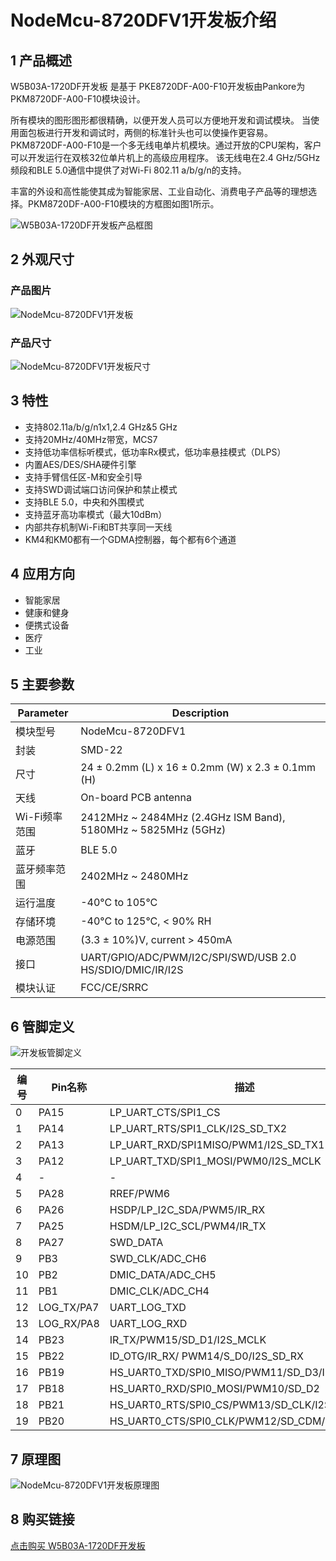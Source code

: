 
# NodeMcu-8720DFV1开发板介绍

## 1 产品概述

W5B03A-1720DF开发板 是基于 PKE8720DF-A00-F10开发板由Pankore为PKM8720DF-A00-F10模块设计。

所有模块的图形图形都很精确，以便开发人员可以方便地开发和调试模块。
当使用面包板进行开发和调试时，两侧的标准针头也可以使操作更容易。PKM8720DF-A00-F10是一个多无线电单片机模块。通过开放的CPU架构，客户可以开发运行在双核32位单片机上的高级应用程序。
该无线电在2.4 GHz/5GHz频段和BLE 5.0通信中提供了对Wi-Fi 802.11 a/b/g/n的支持。

丰富的外设和高性能使其成为智能家居、工业自动化、消费电子产品等的理想选择。PKM8720DF-A00-F10模块的方框图如图1所示。

![W5B03A-1720DF开发板产品框图](/assets/images/8720DF/W5B03A-1720DF.png)




## 2 外观尺寸

### 产品图片

![NodeMcu-8720DFV1开发板](/assets/images/8720DF/NodeMcu-8720DFV1开发板(1).png)

### 产品尺寸

![NodeMcu-8720DFV1开发板尺寸](/assets/images/8720DF/开发板尺寸.png)

## 3 特性

- 支持802.11a/b/g/n1x1,2.4 GHz&5 GHz
- 支持20MHz/40MHz带宽，MCS7
- 支持低功率信标听模式，低功率Rx模式，低功率悬挂模式（DLPS）
- 内置AES/DES/SHA硬件引擎
- 支持手臂信任区-M和安全引导
- 支持SWD调试端口访问保护和禁止模式
- 支持BLE 5.0，中央和外围模式
- 支持蓝牙高功率模式（最大10dBm）
- 内部共存机制Wi-Fi和BT共享同一天线
- KM4和KM0都有一个GDMA控制器，每个都有6个通道

## 4 应用方向

- 智能家居
- 健康和健身
- 便携式设备
- 医疗
- 工业

## 5 主要参数

| Parameter | Description |
| --- | --- |
| 模块型号 | NodeMcu-8720DFV1 |
| 封装 | SMD-22 |
| 尺寸 | 24 ± 0.2mm (L) x 16 ± 0.2mm (W) x 2.3 ± 0.1mm (H) |
| 天线 | On-board PCB antenna |
| Wi-Fi频率范围 | 2412MHz ~ 2484MHz (2.4GHz ISM Band), 5180MHz ~ 5825MHz (5GHz) |
| 蓝牙 | BLE 5.0 |
| 蓝牙频率范围 | 2402MHz ~ 2480MHz |
| 运行温度 | -40°C to 105°C |
| 存储环境 | -40°C to 125°C, < 90% RH |
| 电源范围 | (3.3 ± 10%)V, current > 450mA |
| 接口 | UART/GPIO/ADC/PWM/I2C/SPI/SWD/USB 2.0 HS/SDIO/DMIC/IR/I2S |
| 模块认证 | FCC/CE/SRRC |




## 6 管脚定义

![开发板管脚定义](/assets/images/8720DF/开发板管脚定义.png)

| 编号 | Pin名称 | 描述 |
|--------|---------|-------------|
| 0 | PA15 | LP_UART_CTS/SPI1_CS |
| 1 | PA14 | LP_UART_RTS/SPI1_CLK/I2S_SD_TX2 |
| 2 | PA13 | LP_UART_RXD/SPI1MISO/PWM1/I2S_SD_TX1 |
| 3 | PA12 | LP_UART_TXD/SPI1_MOSI/PWM0/I2S_MCLK |
| 4 | - | - |
| 5 | PA28 | RREF/PWM6 |
| 6 | PA26 | HSDP/LP_I2C_SDA/PWM5/IR_RX |
| 7 | PA25 | HSDM/LP_I2C_SCL/PWM4/IR_TX |
| 8 | PA27 | SWD_DATA |
| 9 | PB3 | SWD_CLK/ADC_CH6 |
| 10 | PB2 | DMIC_DATA/ADC_CH5 |
| 11 | PB1 | DMIC_CLK/ADC_CH4 |
| 12 | LOG_TX/PA7 | UART_LOG_TXD |
| 13 | LOG_RX/PA8 | UART_LOG_RXD |
| 14 | PB23 | IR_TX/PWM15/SD_D1/I2S_MCLK |
| 15 | PB22 | ID_OTG/IR_RX/ PWM14/S_D0/I2S_SD_RX |
| 16 | PB19 | HS_UART0_TXD/SPI0_MISO/PWM11/SD_D3/I2S_SD_TX0 |
| 17 | PB18 | HS_UART0_RXD/SPI0_MOSI/PWM10/SD_D2 |
| 18 | PB21 | HS_UART0_RTS/SPI0_CS/PWM13/SD_CLK/I2S_WS |
| 19 | PB20 | HS_UART0_CTS/SPI0_CLK/PWM12/SD_CDM/I2S_CLK |

## 7 原理图

<!-- ![NodeMcu-8720DFV1开发板原理图](/assets/images/8720DF/开发板原理图.png) -->
![NodeMcu-8720DFV1开发板原理图](/assets/images/8720DF/开发板原理图.png)



## 8 购买链接
[点击购买 W5B03A-1720DF开发板](../../buy_sample/8720df.md#rtl8720df)